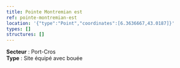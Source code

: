 ```yaml
---
title: Pointe Montremian est
ref: pointe-montremian-est
location: '{"type":"Point","coordinates":[6.3636667,43.0187]}'
types: []
structures: []
---
```


**Secteur** : Port-Cros  
**Type** : Site équipé avec bouée  

